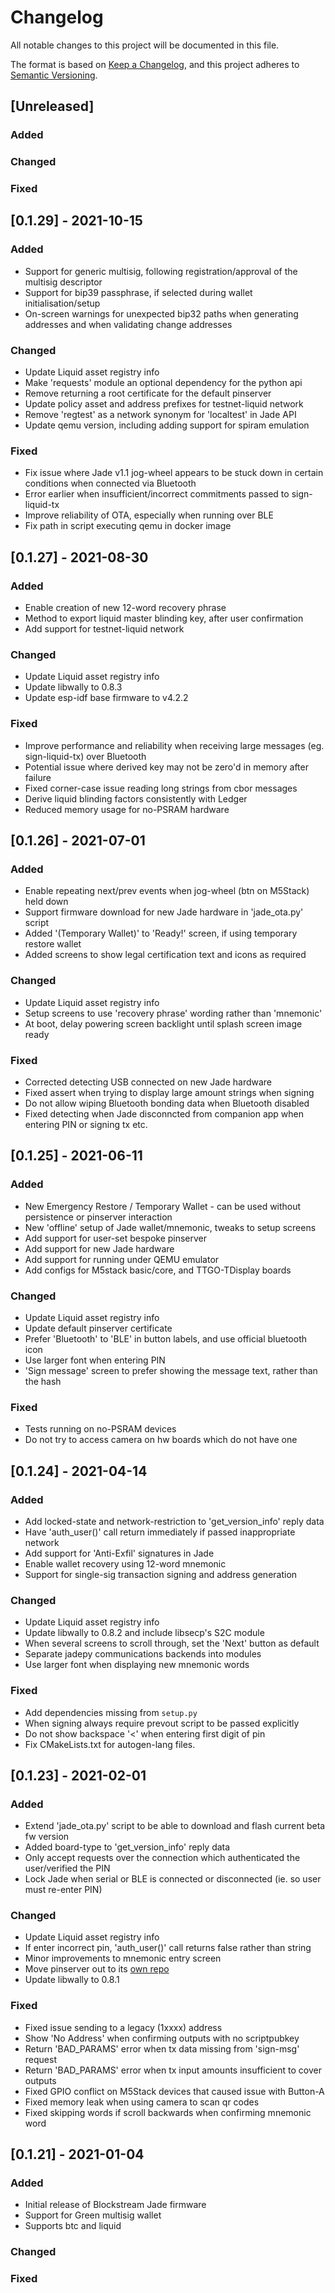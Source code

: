 # Changelog
All notable changes to this project will be documented in this file.

The format is based on [Keep a Changelog](https://keepachangelog.com/en/1.0.0/),
and this project adheres to [Semantic Versioning](https://semver.org/spec/v2.0.0.html).

## [Unreleased]
### Added

### Changed

### Fixed

## [0.1.29] - 2021-10-15
### Added
- Support for generic multisig, following registration/approval of the multisig descriptor
- Support for bip39 passphrase, if selected during wallet initialisation/setup
- On-screen warnings for unexpected bip32 paths when generating addresses and when validating change addresses

### Changed
- Update Liquid asset registry info
- Make 'requests' module an optional dependency for the python api
- Remove returning a root certificate for the default pinserver
- Update policy asset and address prefixes for testnet-liquid network
- Remove 'regtest' as a network synonym for 'localtest' in Jade API
- Update qemu version, including adding support for spiram emulation

### Fixed
- Fix issue where Jade v1.1 jog-wheel appears to be stuck down in certain conditions when connected via Bluetooth
- Error earlier when insufficient/incorrect commitments passed to sign-liquid-tx
- Improve reliability of OTA, especially when running over BLE
- Fix path in script executing qemu in docker image

## [0.1.27] - 2021-08-30
### Added
- Enable creation of new 12-word recovery phrase
- Method to export liquid master blinding key, after user confirmation
- Add support for testnet-liquid network

### Changed
- Update Liquid asset registry info
- Update libwally to 0.8.3
- Update esp-idf base firmware to v4.2.2

### Fixed
- Improve performance and reliability when receiving large messages (eg. sign-liquid-tx) over Bluetooth
- Potential issue where derived key may not be zero'd in memory after failure
- Fixed corner-case issue reading long strings from cbor messages
- Derive liquid blinding factors consistently with Ledger
- Reduced memory usage for no-PSRAM hardware

## [0.1.26] - 2021-07-01
### Added
- Enable repeating next/prev events when jog-wheel (btn on M5Stack) held down
- Support firmware download for new Jade hardware in 'jade_ota.py' script
- Added '(Temporary Wallet)' to 'Ready!' screen, if using temporary restore wallet
- Added screens to show legal certification text and icons as required

### Changed
- Update Liquid asset registry info
- Setup screens to use 'recovery phrase' wording rather than 'mnemonic'
- At boot, delay powering screen backlight until splash screen image ready

### Fixed
- Corrected detecting USB connected on new Jade hardware
- Fixed assert when trying to display large amount strings when signing
- Do not allow wiping Bluetooth bonding data when Bluetooth disabled
- Fixed detecting when Jade disconncted from companion app when entering PIN or signing tx etc.

## [0.1.25] - 2021-06-11
### Added
- New Emergency Restore / Temporary Wallet - can be used without persistence or pinserver interaction
- New 'offline' setup of Jade wallet/mnemonic, tweaks to setup screens
- Add support for user-set bespoke pinserver
- Add support for new Jade hardware
- Add support for running under QEMU emulator
- Add configs for M5stack basic/core, and TTGO-TDisplay boards

### Changed
- Update Liquid asset registry info
- Update default pinserver certificate
- Prefer 'Bluetooth' to 'BLE' in button labels, and use official bluetooth icon
- Use larger font when entering PIN
- 'Sign message' screen to prefer showing the message text, rather than the hash

### Fixed
- Tests running on no-PSRAM devices
- Do not try to access camera on hw boards which do not have one

## [0.1.24] - 2021-04-14
### Added
- Add locked-state and network-restriction to 'get_version_info' reply data
- Have 'auth_user()' call return immediately if passed inappropriate network
- Add support for 'Anti-Exfil' signatures in Jade
- Enable wallet recovery using 12-word mnemonic
- Support for single-sig transaction signing and address generation

### Changed
- Update Liquid asset registry info
- Update libwally to 0.8.2 and include libsecp's S2C module
- When several screens to scroll through, set the 'Next' button as default
- Separate jadepy communications backends into modules
- Use larger font when displaying new mnemonic words

### Fixed
- Add dependencies missing from `setup.py`
- When signing always require prevout script to be passed explicitly
- Do not show backspace '<' when entering first digit of pin
- Fix CMakeLists.txt for autogen-lang files.

## [0.1.23] - 2021-02-01
### Added
- Extend 'jade_ota.py' script to be able to download and flash current beta fw version
- Added board-type to 'get_version_info' reply data
- Only accept requests over the connection which authenticated the user/verified the PIN
- Lock Jade when serial or BLE is connected or disconnected (ie. so user must re-enter PIN)

### Changed
- Update Liquid asset registry info
- If enter incorrect pin, 'auth_user()' call returns false rather than string
- Minor improvements to mnemonic entry screen
- Move pinserver out to its [own repo](https://github.com/Blockstream/blind_pin_server)
- Update libwally to 0.8.1

### Fixed
- Fixed issue sending to a legacy (1xxxx) address
- Show 'No Address' when confirming outputs with no scriptpubkey
- Return 'BAD_PARAMS' error when tx data missing from 'sign-msg' request
- Return 'BAD_PARAMS' error when tx input amounts insufficient to cover outputs
- Fixed GPIO conflict on M5Stack devices that caused issue with Button-A
- Fixed memory leak when using camera to scan qr codes
- Fixed skipping words if scroll backwards when confirming mnemonic word

## [0.1.21] - 2021-01-04
### Added
- Initial release of Blockstream Jade firmware
- Support for Green multisig wallet
- Supports btc and liquid

### Changed

### Fixed
